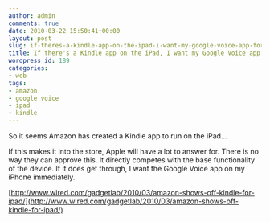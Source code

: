 ```yaml
---
author: admin
comments: true
date: 2010-03-22 15:50:41+00:00
layout: post
slug: if-theres-a-kindle-app-on-the-ipad-i-want-my-google-voice-app-for-the-iphone
title: If there's a Kindle app on the iPad, I want my Google Voice app for the iPhone
wordpress_id: 189
categories:
- web
tags:
- amazon
- google voice
- ipad
- kindle
---
```


So it seems Amazon has created a Kindle app to run on the iPad...

If this makes it into the store, Apple will have a lot to answer for. There is no way they can approve this. It directly competes with the base functionality of the device. If it does get through, I want the Google Voice app on my iPhone immediately.

[http://www.wired.com/gadgetlab/2010/03/amazon-shows-off-kindle-for-ipad/](http://www.wired.com/gadgetlab/2010/03/amazon-shows-off-kindle-for-ipad/)

